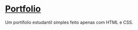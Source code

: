 # [Portfolio](https://jonatassc.github.io/Portfolio/)

Um portifolio estudantil simples feito apenas com HTML e CSS.
